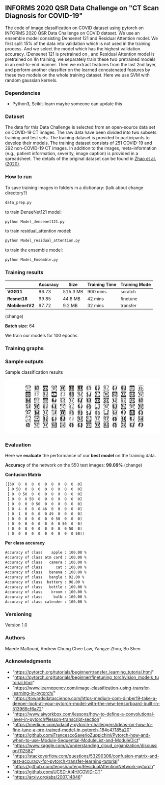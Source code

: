 ##  INFORMS 2020 QSR Data Challenge on "CT Scan Diagnosis for COVID-19"

The code of image classification on COVID dataset using pytorch on INFORMS 2020 QSR Data Challenge on COVID dataset. We use an ensemble model consisting Densenet 121 and Residual Attention model. We first split 15% of the data into validation which is not used in the training process. And we select the model which has the highest validation accuracy. (Densenet 121 is pretrained on , and Residual Attention model is pretrained on )In training, we separately train these two pretrained models in an end-to-end manner. Then we extract features from the last 2nd layer, and perform another classifier on the learned concatenated features by these two models on the whole training dataset. Here we use SVM with random gaussian kernels. 



### Dependencies

* Python3, Scikit-learn
maybe someone can update this

### Dataset 

The data for this Data Challenge is selected from an open-source data set on COVID-19 CT images. The raw data have been divided into two subsets: training and test sets. The training dataset is provided to participants to develop their models. The training dataset consists of 251 COVID-19 and 292 non-COVID-19 CT images. In addition to the images, meta-information (e.g., patient information, severity, image caption) is provided in a spreadsheet. The details of
the original dataset can be found in [Zhao et al. (2020)](https://arxiv.org/abs/2007.14846).

### How to run 

To save training images in folders in a dictionary: (talk about change directory?)
```python
data_prep.py
```

to train DenseNet121 model: 
```python
python Model_densenet121.py
```

to train residual_attention model:
```python
python Model_residual_attention.py
```

to train the ensemble model:
```python
python Model_Ensemble.py
```


### Training results

|    | Accuracy | Size | Training Time | Training Mode |
|----|----|----|----|-----|
| **VGG11** | 96.73 | 515.3 MB  |  900 mins |  scratch |
| **Resnet18**  | 99.85  | 44.8 MB |  42 mins |  finetune |
| **MobilenetV2**  | 97.72  | 9.2 MB | 32 mins | transfer |
(change)

**Batch size**: 64

We train our models for 100 epochs.

### Training graphs


### Sample outputs

Sample classification results

![Screenshot](results/all_corona_test_prediction_result_all_Bo_final.png)

### Evaluation

Here we **evaluate** the performance of our **best model** on the training data.

**Accuracy** of the network on the 550 test images: **99.09%** (change)

**Confusion Matrix**
```
[[50  0  0  0  0  0  0  0  0  0  0]
 [ 0 50  0  0  0  0  0  0  0  0  0]
 [ 0  0 50  0  0  0  0  0  0  0  0]
 [ 0  0  0 50  0  0  0  0  0  0  0]
 [ 0  0  0  0 50  0  0  0  0  0  0]
 [ 0  4  0  0  0 46  0  0  0  0  0]
 [ 0  1  0  0  0  0 49  0  0  0  0]
 [ 0  0  0  0  0  0  0 50  0  0  0]
 [ 0  0  0  0  0  0  0  0 50  0  0]
 [ 0  0  0  0  0  0  0  0  0 50  0]
 [ 0  0  0  0  0  0  0  0  0  0 50]] 
```
**Per class accuracy**
```
Accuracy of class    apple : 100.00 %
Accuracy of class atm card : 100.00 %
Accuracy of class   camera : 100.00 %
Accuracy of class      cat : 100.00 %
Accuracy of class   banana : 100.00 %
Accuracy of class   bangle : 92.00 %
Accuracy of class  battery : 98.00 %
Accuracy of class   bottle : 100.00 %
Accuracy of class    broom : 100.00 %
Accuracy of class     bulb : 100.00 %
Accuracy of class calender : 100.00 %
```

### Versioning

Version 1.0

### Authors

Maede Maftouni, Andrew Chung Chee Law, Yangze Zhou, Bo Shen

### Acknowledgments
* "https://pytorch.org/tutorials/beginner/transfer_learning_tutorial.html"
* "https://pytorch.org/tutorials/beginner/finetuning_torchvision_models_tutorial.html"
* "https://www.learnopencv.com/image-classification-using-transfer-learning-in-pytorch/"
* "https://towardsdatascience.com/https-medium-com-dinber19-take-a-deeper-look-at-your-pytorch-model-with-the-new-tensorboard-built-in-513969cf6a72"
* "https://www.aiworkbox.com/lessons/how-to-define-a-convolutional-layer-in-pytorch#lesson-transcript-section"
* "https://medium.com/udacity-pytorch-challengers/ideas-on-how-to-fine-tune-a-pre-trained-model-in-pytorch-184c47185a20"
* "https://github.com/FrancescoSaverioZuppichini/Pytorch-how-and-when-to-use-Module-Sequential-ModuleList-and-ModuleDict"
* "https://www.kaggle.com/c/understanding_cloud_organization/discussion/112582"
* "https://stackoverflow.com/questions/53290306/confusion-matrix-and-test-accuracy-for-pytorch-transfer-learning-tutorial"
* "https://github.com/tengshaofeng/ResidualAttentionNetwork-pytorch"
* "https://github.com/UCSD-AI4H/COVID-CT"
* "https://arxiv.org/abs/2007.14846" 
